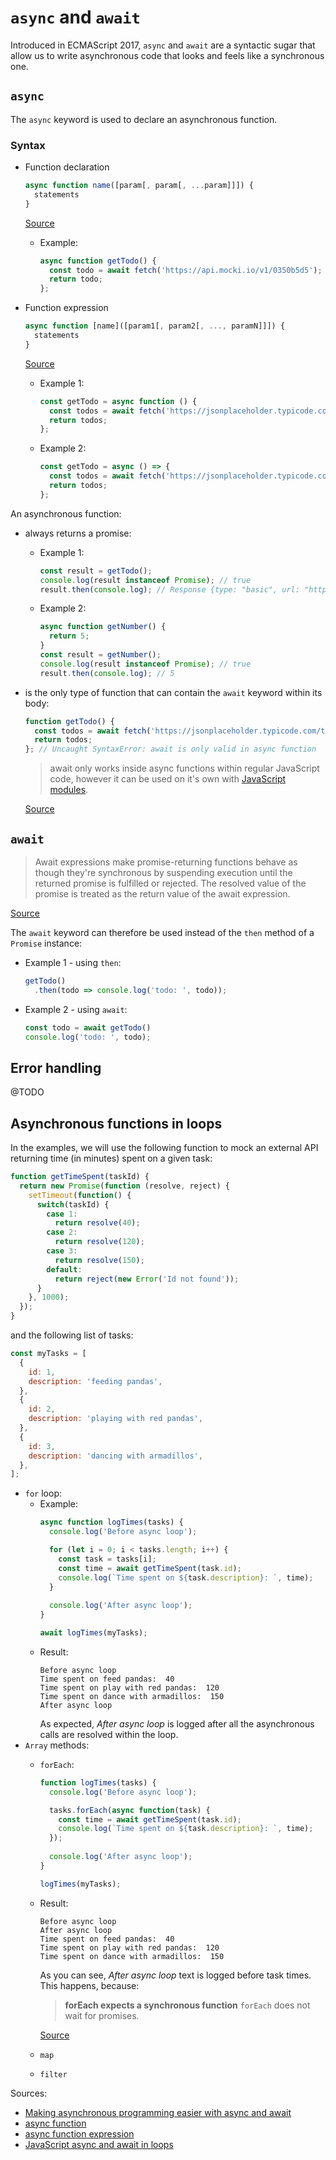 # `async` and `await`

Introduced in ECMAScript 2017, `async` and `await` are a syntactic sugar that allow us to write asynchronous code that looks and feels like a synchronous one.

## `async`

The `async` keyword is used to declare an asynchronous function.

### Syntax

- Function declaration

  ```javascript
  async function name([param[, param[, ...param]]]) {
    statements
  }
  ```

  [Source](https://developer.mozilla.org/en-US/docs/Web/JavaScript/Reference/Statements/async_function)

   - Example:
      ```javascript
      async function getTodo() {
        const todo = await fetch('https://api.mocki.io/v1/0350b5d5');
        return todo;
      };
      ```

- Function expression
  ```javascript
  async function [name]([param1[, param2[, ..., paramN]]]) {
    statements
  }
  ```
  [Source](https://developer.mozilla.org/en-US/docs/Web/JavaScript/Reference/Operators/async_function)

  - Example 1:
    ```javascript
    const getTodo = async function () {
      const todos = await fetch('https://jsonplaceholder.typicode.com/todos/1');
      return todos;
    };
    ```
  - Example 2:
    ```javascript
    const getTodo = async () => {
      const todos = await fetch('https://jsonplaceholder.typicode.com/todos/1');
      return todos;
    };
    ```

An asynchronous function:

- always returns a promise:

  - Example 1:
    ```javascript
    const result = getTodo();
    console.log(result instanceof Promise); // true
    result.then(console.log); // Response {type: "basic", url: "https://jsonplaceholder.typicode.com/todos/1", redirected: false, status: 200, ok: true, …}
    ```
  - Example 2:
    ```javascript
    async function getNumber() {
      return 5;
    }
    const result = getNumber();
    console.log(result instanceof Promise); // true
    result.then(console.log); // 5
    ```
- is the only type of function that can contain the `await` keyword within its body:
  ```javascript
  function getTodo() {
    const todos = await fetch('https://jsonplaceholder.typicode.com/todos/1');
    return todos;
  }; // Uncaught SyntaxError: await is only valid in async function
  ```
  > await only works inside async functions within regular JavaScript code, however it can be used on it's own with [JavaScript modules](https://developer.mozilla.org/en-US/docs/Web/JavaScript/Guide/Modules).

  [Source](https://developer.mozilla.org/en-US/docs/Learn/JavaScript/Asynchronous/Async_await)

## `await`
> Await expressions make promise-returning functions behave as though they're synchronous by suspending execution until the returned promise is fulfilled or rejected. The resolved value of the promise is treated as the return value of the await expression.

[Source](https://developer.mozilla.org/en-US/docs/Web/JavaScript/Reference/Statements/async_function)

The `await` keyword can therefore be used instead of the `then` method of a `Promise` instance:

- Example 1 - using `then`:
  ```javascript
  getTodo()
    .then(todo => console.log('todo: ', todo));
  ```

 - Example 2 - using `await`:
      ```javascript
      const todo = await getTodo()
      console.log('todo: ', todo);
      ```
## Error handling
@TODO

## Asynchronous functions in loops
In the examples, we will use the following function to mock an external API returning time (in minutes) spent on a given task:
```javascript
function getTimeSpent(taskId) {
  return new Promise(function (resolve, reject) {
    setTimeout(function() {
      switch(taskId) {
        case 1:
          return resolve(40);
        case 2:
          return resolve(120);
        case 3:
          return resolve(150);
        default:
          return reject(new Error('Id not found'));
      }
    }, 1000);
  });
}
```
and the following list of tasks:
```javascript
const myTasks = [
  {
    id: 1,
    description: 'feeding pandas',
  },
  {
    id: 2,
    description: 'playing with red pandas',
  },
  {
    id: 3,
    description: 'dancing with armadillos',
  },
];
```

- `for` loop:
  - Example:
    ```javascript
    async function logTimes(tasks) {
      console.log('Before async loop');

      for (let i = 0; i < tasks.length; i++) {
        const task = tasks[i];
        const time = await getTimeSpent(task.id);
        console.log(`Time spent on ${task.description}: `, time);
      }
      
      console.log('After async loop');
    }

    await logTimes(myTasks);
    ```
  - Result:
    ```
    Before async loop
    Time spent on feed pandas:  40
    Time spent on play with red pandas:  120
    Time spent on dance with armadillos:  150
    After async loop
    ```
    As expected, *After async loop* is logged after all the asynchronous calls are resolved within the loop.
- `Array` methods:
  - `forEach`:
    ```javascript
    function logTimes(tasks) {
      console.log('Before async loop');

      tasks.forEach(async function(task) {
        const time = await getTimeSpent(task.id);
        console.log(`Time spent on ${task.description}: `, time);
      });
      
      console.log('After async loop');
    }

    logTimes(myTasks);
    ```
  - Result:
    ```
    Before async loop
    After async loop
    Time spent on feed pandas:  40
    Time spent on play with red pandas:  120
    Time spent on dance with armadillos:  150
    ```
    As you can see, *After async loop* text is logged before task times. This happens, because:
    > **forEach expects a synchronous function** `forEach` does not wait for promises.

    [Source](https://developer.mozilla.org/en-US/docs/Web/JavaScript/Reference/Global_Objects/Array/forEach)
  - `map`
  - `filter`

Sources:

- [Making asynchronous programming easier with async and await](https://developer.mozilla.org/en-US/docs/Learn/JavaScript/Asynchronous/Async_await)
- [async function
  ](https://developer.mozilla.org/en-US/docs/Web/JavaScript/Reference/Statements/async_function)
- [async function expression](https://developer.mozilla.org/en-US/docs/Web/JavaScript/Reference/Operators/async_function)
- [JavaScript async and await in loops](https://zellwk.com/blog/async-await-in-loops/)
